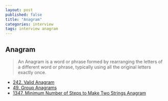 ```yaml
---
layout: post
published: false
title: "Anagram"
categories: interview
tags: interview anagram
---
```


## Anagram
> An Anagram is a word or phrase formed by rearranging the letters of a different word or phrase, typically using all the original letters exactly once.

- [242. Valid Anagram](https://leetcode.com/problems/valid-anagram/)
- [49. Group Anagrams](https://leetcode.com/problems/group-anagrams/)
- [1347. Minimum Number of Steps to Make Two Strings Anagram](https://leetcode.com/problems/minimum-number-of-steps-to-make-two-strings-anagram/)